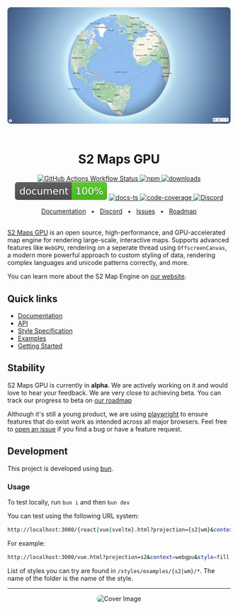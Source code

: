 <div align="center">
  <img src="public/s2-globe.jpg" alt="Cover Image" style="border-radius: 7px; max-width: 100%; margin-bottom: 20px"/>
</div>
<h1 align="center">S2 Maps GPU</h1>

<p align="center">
  <a href="https://img.shields.io/github/actions/workflow/status/Open-S2/s2maps-gpu/test.yml?logo=github">
    <img src="https://img.shields.io/github/actions/workflow/status/Open-S2/s2maps-gpu/test.yml?logo=github" alt="GitHub Actions Workflow Status">
  </a>
  <a href="https://npmjs.org/package/s2maps-gpu">
    <img src="https://img.shields.io/npm/v/s2maps-gpu.svg?logo=npm&logoColor=white" alt="npm">
  </a>
  <a href="https://www.npmjs.com/package/s2maps-gpu">
    <img src="https://img.shields.io/npm/dm/s2maps-gpu.svg" alt="downloads">
  </a>
  <img src="https://raw.githubusercontent.com/Open-S2/s2maps-gpu/master/assets/doc-coverage.svg" alt="doc-coverage">
  <a href="https://open-s2.github.io/s2maps-gpu/">
    <img src="https://img.shields.io/badge/docs-typescript-yellow.svg" alt="docs-ts">
  </a>
  <a href="https://coveralls.io/github/Open-S2/s2maps-gpu?branch=master">
    <img src="https://coveralls.io/repos/github/Open-S2/s2maps-gpu/badge.svg?branch=master" alt="code-coverage">
  </a>
  <a href="https://discord.opens2.com">
    <img src="https://img.shields.io/discord/953563031701426206?logo=discord&logoColor=white" alt="Discord">
  </a>
</p>

<div align="center">
  <a href="https://opens2.com/docs/maps">Documentation</a>
  <span>&nbsp;&nbsp;•&nbsp;&nbsp;</span>
  <a href="https://discord.opens2.com">Discord</a>
  <span>&nbsp;&nbsp;•&nbsp;&nbsp;</span>
  <a href="https://github.com/Open-S2/s2maps-gpu/issues/new">Issues</a>
  <span>&nbsp;&nbsp;•&nbsp;&nbsp;</span>
  <a href="https://github.com/Open-S2/s2maps-gpu/issues/2">Roadmap</a>
</div>

<br />

[S2 Maps GPU](https://opens2.com/s2maps-gpu) is an open source, high-performance, and GPU-accelerated map engine for rendering large-scale, interactive maps. Supports advanced features like `WebGPU`, rendering on a seperate thread using `OffscreenCanvas`, a modern more powerful approach to custom styling of data, rendering complex languages and unicode patterns correctly, and more.

You can learn more about the S2 Map Engine on [our website](https://opens2.com/s2maps-gpu).

## Quick links

- [Documentation](https://opens2.com/docs/maps)
- [API](https://opens2.com/docs/maps/api)
- [Style Specification](https://opens2.com/docs/maps/style-specification)
- [Examples](https://opens2.com/docs/maps/examples)
- [Getting Started](https://opens2.com/docs/maps/getting-started)

## Stability

S2 Maps GPU is currently in **alpha**. We are actively working on it and would love to hear your feedback. We are very close to achieving beta. You can track our progress to beta on [our roadmap](https://github.com/Open-S2/s2maps-gpu/issues/2)

Although it's still a young product, we are using [playwright](https://playwright.dev/) to ensure features that do exist work as intended across all major browsers. Feel free to [open an issue](https://github.com/Open-S2/s2maps-gpu/issues/new) if you find a bug or have a feature request.


## Development

This project is developed using [bun](https://bun.sh/).

### Usage

To test locally, run `bun i` and then `bun dev`

You can test using the following URL system:

```bash
http://localhost:3000/{react|vue|svelte}.html?projection={s2|wm}&context={dom|webgl|webgl2|webgpu}&style={background|fill|etc.}
```

For example:

```bash
http://localhost:3000/vue.html?projection=s2&context=webgpu&style=fill
```

List of styles you can try are found in `/styles/examples/{s2|wm}/*`. The name of the folder is the name of the style.

---

<div align="center">
  <img src="public/3d-cards.png" alt="Cover Image" style="border-radius: 7px; max-width: 100%;"/>
</div>
